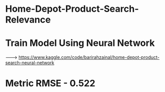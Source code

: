 # Home-Depot-Product-Search-Relevance

# Train Model Using Neural Network

---> https://www.kaggle.com/code/barirahzainal/home-depot-product-search-neural-network

# Metric RMSE - 0.522


